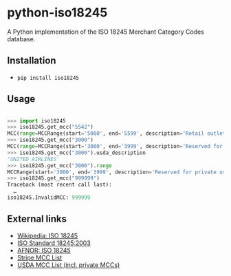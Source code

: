 # python-iso18245

A Python implementation of the ISO 18245 Merchant Category Codes database.

## Installation

- `pip install iso18245`

## Usage

```py

>>> import iso18245
>>> iso18245.get_mcc("5542")
MCC(range=MCCRange(start='5000', end='5599', description='Retail outlets', reserved=False), iso_description='Automated fuel dispensers', usda_description='Automated Fuel Dispensers', stripe_description='Automated Fuel Dispensers', stripe_code='automated_fuel_dispensers')
>>> iso18245.get_mcc("3000")
MCC(range=MCCRange(start='3000', end='3999', description='Reserved for private use', reserved=True), iso_description='', usda_description='UNITED AIRLINES', stripe_description='', stripe_code='')
>>> iso18245.get_mcc("3000").usda_description
'UNITED AIRLINES'
>>> iso18245.get_mcc("3000").range
MCCRange(start='3000', end='3999', description='Reserved for private use', reserved=True)
>>> iso18245.get_mcc("999999")
Traceback (most recent call last):
  …
iso18245.InvalidMCC: 999999
```

## External links

- [Wikipedia: ISO 18245](https://en.wikipedia.org/wiki/ISO_18245)
- [ISO Standard 18245:2003](https://www.iso.org/standard/33365.html)
- [AFNOR: ISO 18245](http://portailgroupe.afnor.fr/public_espacenormalisation/ISOTC68SC7/ISO%2018245.html)
- [Stripe MCC List](https://stripe.com/docs/issuing/categories)
- [USDA MCC List (incl. private MCCs)](https://www.dm.usda.gov/procurement/card/card_x/mcc.pdf)

